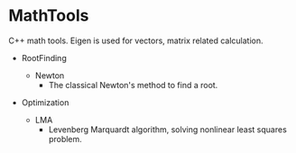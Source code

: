 # MathTools
C++ math tools. Eigen is used for vectors, matrix related calculation.

- RootFinding
  - Newton
    - The classical Newton's method to find a root.
  
- Optimization
  - LMA
    - Levenberg Marquardt algorithm, solving nonlinear least squares problem. 
